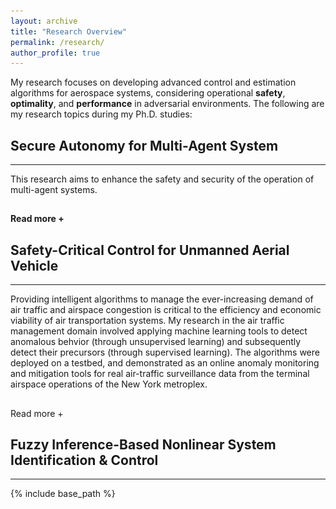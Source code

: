 ```yaml
---
layout: archive
title: "Research Overview"
permalink: /research/
author_profile: true
---
```


My research focuses on developing advanced control and estimation algorithms for aerospace systems, considering operational <strong>safety</strong>, <strong>optimality</strong>, and <strong>performance</strong> in adversarial environments. The following are my research topics during my Ph.D. studies:

<h2> Secure Autonomy for Multi-Agent System </h2>
<hr>  
<div id="dots" style="display:inline"> This research aims to enhance the safety and security of the operation of multi-agent systems. </div>
<div id="more" style="display:none"> <strong> Introduction: </strong> Multi-agent systems (MASs) have recently gained significant attention for their ability to solve complex engineering problems. The main goal in operating MASs is to achieve <strong> consensus </strong> among agents (e.g., UAVs, robots, autonomous vehicles) to satisfy their collaborative objectives. For instance, the vehicle dynamics for urban air mobility (UAM) operation can be represented through MAS, where UAM aerial vehicles (AVs) can achieve their UAM missions (e.g., formation control and velocity-matching consensus) by exchanging their information (position and velocity) with neighbors. Therefore, the communication between agents plays a significant role in the operation of MASs. However, this communication-based structure results in MASs being <strong> vulnerable </strong> to various malicious entities, such as cyberattacks, disturbances, and system faults. Therefore, it is important to develop advanced control algorithms to enhance the safety and security of MASs despite those threats.

<hr>  
<div style="text-align:center;">
  <img src="/images/MAS.png" alt="MAS" style="width:50%">
  <figcaption> Figure: A system vulnerability (i.e., sensor disruptions and attack propagation via a network) of MASs under cyberattacks. </figcaption>
</div>
<hr>  

The following is the summary of our ongoing research:

<h2> [1] Reactive Multi-Agent Defense Strategy </h2>

<p> <strong> Objective: </strong> In this research topic, we aim to design <strong> resilient control </strong> and <strong> estimation </strong> algorithms that can directly <strong> mitigate </strong> the impact of adversities. To this end, we developed resilient sensor fusion and estimation algorithms that can filter out the malicious data/information embedded in measurement output. The following videos show the realistic UAM operation in Greater Atlanta with four AVs conducting reference tracking control with formation flight. The left video shows the off-nominal UAM operation with a high risk of collisions. However, the right video shows the resilient UAM operation using our proposed method with high-assured safety. 
</p>

<div align="center">
  <video width="450" height="340" autoplay loop muted>
  <source src ="/images/FDI_Off_Nominal.mp4" type="video/mp4">
  </video>
  <video width="450" height="340" autoplay loop muted>
  <source src ="/images/FDI_Resilient.mp4" type="video/mp4">
  </video>
</div>

<h2> [2] Proactive Multi-Agent Defense Strategy </h2>

<p> <strong> Objective: </strong> In this research topic, we focus on developing <strong> security metrics </strong> for multi-AVs that can measure the potential risk (e.g., collisions) by stealthy attacks. We specifically utilize an over-approximated ellipsoidal reachable set through the Lyapunov stability criterion. This reachable set (red-shaded ellipsoids) indicates the level of performance degradation (e.g., trajectory deviation) posed by attacks at certain future time steps. If there are overlaps between reachable sets, we can identify that associated AVs may have <strong> potential risks </strong> in terms of collisions during operation.</p>

<div align="center">
  <video width="470" height="360" autoplay loop muted>
  <source src ="/images/Risk_Assessment1.mp4" type="video/mp4">
  </video>
  <video width="470" height="360" autoplay loop muted>
  <source src ="/images/Risk_Assessment2.mp4" type="video/mp4">
  </video>
</div>

<h2> [3] Multi-Vehicle Coordination with Network Connectivity </h2>

<p> <strong> Objective: </strong> In this research topic, TBD... </p>

</div>

<hr style="height:1pt; visibility:hidden;" />
<btn onclick="myFunction1()" id="myBtn"><strong>Read more +</strong></btn> 




 
<h2> Safety-Critical Control for Unmanned Aerial Vehicle </h2>
<hr>  
<div id="dot2" style="display:inline"> Providing intelligent algorithms to manage the ever-increasing demand of air traffic and airspace congestion is critical to the efficiency and economic viability of air transportation systems. My research in the air traffic management domain involved applying machine learning tools to detect anomalous behvior (through unsupervised learning) and subsequently detect their precursors (through supervised learning). The algorithms were deployed on a testbed, and demonstrated as an online anomaly monitoring and mitigation tools for real air-traffic surveillance data from the terminal airspace operations of the New York metroplex.
</div>

<div id="mor2" style="display:none"> Providing intelligent algorithms to manage the ever-increasing demand of air traffic and airspace congestion is critical to the efficiency and economic viability of air transportation systems. During my masters program, I undertook research in this domain for a project titled 'Intent-Based Data Mining for Identifying and Classifying Conflict Detection and Resolution from Historical Aircraft Track Data', which coupled together the concepts of machine learning and air traffic management. The project involved applying machine learning techniques to find patterns in trajectory-based operations, and mimic the responses of air traffic controllers and pilots to en-route conflicts. Initially starting with off-the-shelf toolboxes to analyze the aviation datasets, we realized that basic toolboxes like Support Vector Machines and Neural Networks were incapable of learning the intricacies and variabilities of human responses in this context. Therefore, we developed a novel feature-weighted approach to learning, which improved the performance of the supervised learning process. This project exposed me to the inherent challenges of implementing mathematical techniques to such practical systems and motivated me to delve deeper into this field.
<br>

During my Ph.D., I researched anomaly detection in aviation datasets, where the anomalies are closely tied to operational or safety issues in the terminal airspace. Inspired by the <a href="http://icrat.org/ICRAT/seminarContent/2018/papers/ICRAT_2018_paper_39.pdf">work</a> of a colleague, I developed a human-interpretable anomaly detection algorithm — called <a href="https://arc.aiaa.org/doi/abs/10.2514/6.2019-0682" title="Anomaly Detection Using Temporal Logic Based Learning for Terminal Airspace Operations @ SciTech 2019">TempAD</a> — relying on unsupervised machine learning techniques to aid the visualization of anomaly detection models in the physical space. Considering that aviation operations are periodic, I developed a recursive data-driven anomaly detection algorithm — called <a href="https://arc.aiaa.org/doi/10.2514/1.I010711" title="Incremental-Learning-Based Unsupervised Anomaly Detection Algorithm for Terminal Airspace Operations @ JAIS">TempAD-OU</a> (for Overnight Update) — that was capable of maintaining an anomaly detection model library and incrementally adapting it to newly recorded data. This research focused on finding abnormal behavior in the terminal airspace; a complementary problem and a natural next-step is prognosis, i.e., determining the causes — called precursors — for these behaviors in the same dataset. For this purpose, I developed a precursor detection algorithm — called <a href="https://arc.aiaa.org/doi/10.2514/1.D0182" title="Reactive Temporal Logic-Based Precursor Detection Algorithm for Terminal Airspace Operations @ JAT">reactive TempAD</a> — through a supervised learning approach. During recent months, I have been focusing on enhancing these algorithms to be applied to real-time streaming data, so that they can potentially be used as online anomaly monitoring and mitigation tools.

</div>

<hr style="height:1pt; visibility:hidden;" />
<btn onclick="myFunction2()" id="myBt2">Read more +</btn> 

<h2> Fuzzy Inference-Based Nonlinear System Identification & Control </h2>
<hr>  


<script>
function myFunction1() {
  var dots = document.getElementById("dots");
  var moreText = document.getElementById("more");
  var btnText = document.getElementById("myBtn");

  if (dots.style.display === "none") {
    dots.style.display = "inline";
    btnText.innerHTML = "<strong>Read more +</strong>"; 
    moreText.style.display = "none";
  } else {
    dots.style.display = "none";
    btnText.innerHTML = "<strong>Read less -</strong>"; 
    moreText.style.display = "inline";
  }
}

function myFunction2() {
  var dots2 = document.getElementById("dot2");
  var moreText2 = document.getElementById("mor2");
  var btnText2 = document.getElementById("myBt2");

  if (dots2.style.display === "none") {
    dots2.style.display = "inline";
    btnText2.innerHTML = "Read more +"; 
    moreText2.style.display = "none";
  } else {
    dots2.style.display = "none";
    btnText2.innerHTML = "Read less -"; 
    moreText2.style.display = "inline";
  }
}
  
</script>

{% include base_path %}



